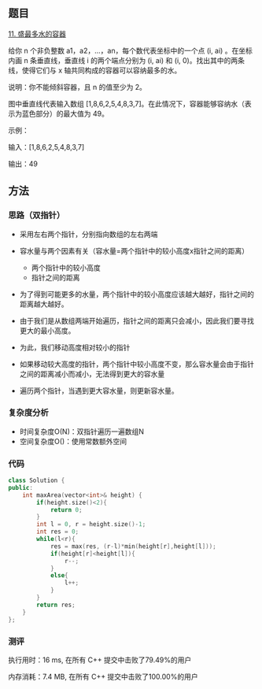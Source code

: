 ## 题目

[11. 盛最多水的容器](https://leetcode-cn.com/problems/container-with-most-water/)

给你 n 个非负整数 a1，a2，...，an，每个数代表坐标中的一个点 (i, ai) 。在坐标内画 n 条垂直线，垂直线 i 的两个端点分别为 (i, ai) 和 (i, 0)。找出其中的两条线，使得它们与 x 轴共同构成的容器可以容纳最多的水。

说明：你不能倾斜容器，且 n 的值至少为 2。

图中垂直线代表输入数组 [1,8,6,2,5,4,8,3,7]。在此情况下，容器能够容纳水（表示为蓝色部分）的最大值为 49。

 

示例：

输入：[1,8,6,2,5,4,8,3,7]

输出：49



## 方法

### 思路（双指针）

- 采用左右两个指针，分别指向数组的左右两端

- 容水量与两个因素有关（容水量=两个指针中的较小高度x指针之间的距离）

  - 两个指针中的较小高度
  - 指针之间的距离

- 为了得到可能更多的水量，两个指针中的较小高度应该越大越好，指针之间的距离越大越好。

- 由于我们是从数组两端开始遍历，指针之间的距离只会减小，因此我们要寻找更大的最小高度。

- 为此，我们移动高度相对较小的指针

- 如果移动较大高度的指针，两个指针中较小高度不变，那么容水量会由于指针之间的距离减小而减小，无法得到更大的容水量

- 遍历两个指针，当遇到更大容水量，则更新容水量。

  

### 复杂度分析

- 时间复杂度O(N)：双指针遍历一遍数组N
- 空间复杂度O()：使用常数额外空间

### 代码

```cpp
class Solution {
public:
    int maxArea(vector<int>& height) {
        if(height.size()<2){
            return 0;
        }
        int l = 0, r = height.size()-1;
        int res = 0;
        while(l<r){
            res = max(res, (r-l)*min(height[r],height[l]));
            if(height[r]<height[l]){
                r--;
            }
            else{
                l++;
            }
        }
        return res;
    }
};
```



### 测评

执行用时：16 ms, 在所有 C++ 提交中击败了79.49%的用户

内存消耗：7.4 MB, 在所有 C++ 提交中击败了100.00%的用户
